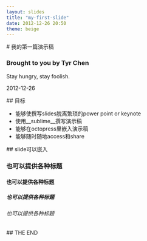 ```yaml
---
layout: slides
title: "my-first-slide"
date: 2012-12-26 20:50
theme: beige
---
```

<section>
# 我的第一篇演示稿

<br/>

### Brought to you by Tyr Chen

Stay hungry, stay foolish.

2012-12-26


</section>

<section>
<section>
## 目标

* 能够使撰写slides脱离繁琐的power point or keynote
* 使用__sublime__撰写演示稿
* 能够在octopress里嵌入演示稿
* 能够随时随地access和share
</section>

<section>
## slide可以嵌入

### 也可以提供各种标题
#### 也可以提供各种标题
##### 也可以提供各种标题
###### 也可以提供各种标题

</section>

</section>

<section>
## THE END

</section>